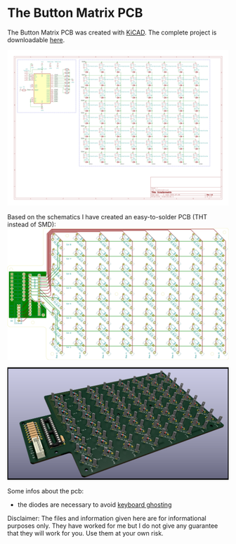 # The Button Matrix PCB

The Button Matrix PCB was created with [KiCAD](https://kicad-pcb.org/). The complete project is downloadable [here](files/ButtonMatrix-Kicad.zip).

![the schematics](images\ButtonMatrixSchematics.png)

Based on the schematics I have created an easy-to-solder PCB (THT instead of SMD):
![the pcb](images\Schaltermatrix-brd.svg)


![the rendered pcb](images/Schaltermatrix2.png)

Some infos about the pcb:
- the diodes are necessary to avoid [keyboard ghosting](https://en.wikipedia.org/wiki/Rollover_(key)#Ghosting)

Disclaimer: The files and information given here are for informational purposes only. They have worked for me but I do not give any guarantee that they will work for you. Use them at your own risk.
